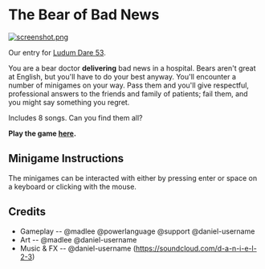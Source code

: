# The Bear of Bad News

[![screenshot.png](https://welldweller.github.io/the-bear-of-bad-news/Assets/Art/title-screenshot-wide-for-ldjam-and-github.png)](https://welldweller.github.io/the-bear-of-bad-news/)

Our entry for [Ludum Dare 53](https://ldjam.com/events/ludum-dare/53/the-bear-of-bad-news).

You are a bear doctor **delivering** bad news in a hospital.  Bears aren't great at English, but you'll have to do your best anyway.  You'll encounter a number of minigames on your way.  Pass them and you'll give respectful, professional answers to the friends and family of patients; fail them, and you might say something you regret.

Includes 8 songs.  Can you find them all?

**Play the game [here](https://welldweller.github.io/the-bear-of-bad-news/).**

## Minigame Instructions

The minigames can be interacted with either by pressing enter or space on a keyboard or clicking with the mouse.

## Credits

 * Gameplay -- @madlee @powerlanguage @support @daniel-username
 * Art -- @madlee @daniel-username
 * Music & FX -- @daniel-username (https://soundcloud.com/d-a-n-i-e-l-2-3)
